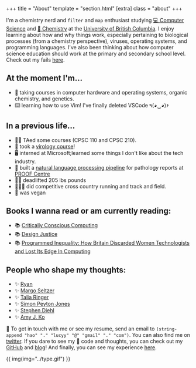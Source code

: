 +++
title = "About"
template = "section.html"
[extra]
class = "about"
+++

I'm a chemistry nerd and `filter` and `map` enthusiast studying [💻 Computer Science](https://www.cs.ubc.ca/) and [🧪 Chemistry](https://www.chem.ubc.ca/) at the [University of British Columbia](https://www.ubc.ca/). I enjoy learning about how and why things work, especially pertaining to biological processes (from a chemistry perspective), viruses, operating systems, and programming languages. I've also been thinking about how computer science education should work at the primary and secondary school level. Check out my fails [here](@/failures/_index.md).

## At the moment I'm...
- 🎒 taking courses in computer hardware and operating systems, organic chemistry, and genetics.
- ⌨️  learning how to use Vim! I've finally deleted VSCode	٩(◕‿◕)۶

## In a previous life...
- 👋🏻 TAed some courses (CPSC 110 and CPSC 210).
- 🦠 took a [virology course](/school/micb306)!
- 🖥️ interned at Microsoft;learned some things I don't like about the tech industry.
- 🏥 built a [natural language processing pipeline](https://www.medrxiv.org/content/10.1101/2021.05.04.21256134v1) for pathology reports at [PROOF Centre](https://www.proofcentre.ca/)
- 🏋️‍♀️ deadlifted 205 lbs pounds
- 🏃🏻‍♀ did competitive cross country running and track and field.
- 🥕 was vegan

## Books I wanna read or am currently reading:
- 📚 [Critically Conscious Computing](https://criticallyconsciouscomputing.org/)
- 📚 [Design Justice](https://design-justice.pubpub.org/)
- 📚 [Programmed Inequality: How Britain Discarded Women Technologists and Lost Its Edge In Computing ](https://mitpress.mit.edu/books/programmed-inequality)

## People who shape my thoughts:
- ✨ [Ryan](https://www.ryanmehri.dev/)
- ✨ [Margo Seltzer](https://twitter.com/margo_seltzer)
- ✨ [Talia Ringer](https://dependenttyp.es/)
- ✨ [Simon Peyton Jones](https://en.wikipedia.org/wiki/Simon_Peyton_Jones)
- ✨ [Stephen Diehl](https://twitter.com/smdiehl) 
- ✨ [Amy J. Ko](https://faculty.washington.edu/ajko/)

💖 To get in touch with me or see my resume, send an email to `(string-append "hao" "." "lucyy" "@" "gmail" "." "com")`. You can also find me on [twitter](https://twitter.com/hoalycu). If you dare to see my 🍝 code and thoughts, you can check out my [GitHub](https://github.com/lhao03) and [blog](/blog)! And finally, you can see my experience [here](/experience).

{{ img(img="../type.gif") }}



